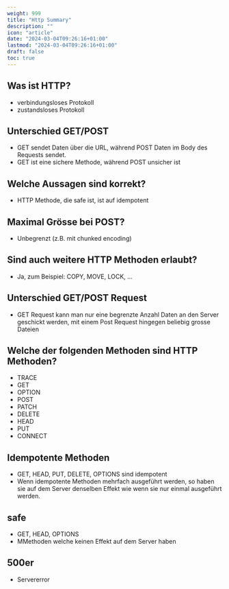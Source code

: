 ```yaml
---
weight: 999
title: "Http Summary"
description: ""
icon: "article"
date: "2024-03-04T09:26:16+01:00"
lastmod: "2024-03-04T09:26:16+01:00"
draft: false
toc: true
---
```


## Was ist HTTP?

- verbindungsloses Protokoll
- zustandsloses Protokoll

## Unterschied GET/POST

- GET sendet Daten über die URL, während POST Daten im Body des Requests sendet.
- GET ist eine sichere Methode, während POST unsicher ist

## Welche Aussagen sind korrekt?

- HTTP Methode, die safe ist, ist auf idempotent

## Maximal Grösse bei POST?

- Unbegrenzt (z.B. mit chunked encoding)

## Sind auch weitere HTTP Methoden erlaubt?

- Ja, zum Beispiel: COPY, MOVE, LOCK, ...

## Unterschied GET/POST Request

- GET Request kann man nur eine begrenzte Anzahl Daten an den Server geschickt werden, mit einem Post Request hingegen beliebig grosse Dateien

## Welche der folgenden Methoden sind HTTP Methoden?

- TRACE
- GET
- OPTION
- POST
- PATCH
- DELETE
- HEAD
- PUT
- CONNECT

## Idempotente Methoden

- GET, HEAD, PUT, DELETE, OPTIONS sind idempotent
- Wenn idempotente Methoden mehrfach ausgeführt werden, so haben sie auf dem Server denselben Effekt wie wenn sie nur einmal ausgeführt werden.

## safe

- GET, HEAD, OPTIONS
- MMethoden welche keinen Effekt auf dem Server haben

## 500er

- Servererror
